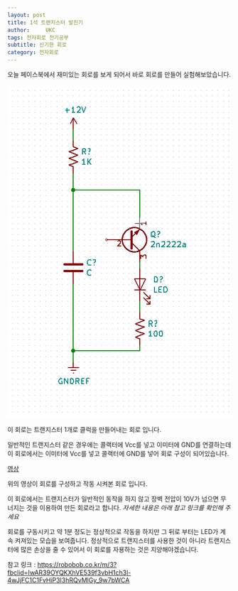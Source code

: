 ```yaml
---
layout: post
title: 1석 트랜지스터 발진기
author:     UKC
tags: 전자회로 전기공부
subtitle: 신기한 회로
category: 전자회로
---
```


오늘 페이스북에서 재미있는 회로를 보게 되어서 바로 회로를 만들어 실험해보았습니다.

![회로도](/img/2019-06-03/cu.png)

 이 회로는 트랜지스터 1개로 클럭을 만들어내는 회로 입니다.

 일반적인 트랜지스터 같은 경우에는 콜랙터에 Vcc를 넣고 이미터에 GND를 연결하는데 이 회로에서는 이미터에 Vcc를 넣고 콜랙터에 GND를 넣어 회로 구성이 되어있습니다. 

[영상](https://youtu.be/jmGIZB0D1G4)

위의 영상이 회로를 구성하고 작동 시켜본 회로 입니다. 

이 회로에서는 트랜지스터가 일반적인 동작을 하지 않고 장벽 전압이 10V가 넘으면 무너지는 것을 이용하여 만든 회로라고 합니다. *자세한 내용은 아래 참고 링크를 확인해 주세요*

회로를 구동시키고 약 1분 정도는 정상적으로 작동을 하지만 그 뒤로 부터는 LED가 계속 켜져있는 모습을 보여줍니다. 정상적으로 트랜지스터를 사용한 것이 아니라 트랜지스터에 많은 손상을 줄 수 있어서 이 회로를 자용하는 것은 지양해야겠습니다.  
 

참고 링크 : https://robobob.co.kr/m/3?fbclid=IwAR39OYQKXhVE539f3vbH1ch3l-4wJjFC1C1FvHiP3I3hRQvMlGy_9w7bWCA